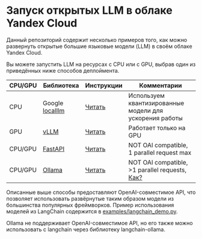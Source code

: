 # Запуск открытых LLM в облаке Yandex Cloud

Данный репозиторий содержит несколько примеров того, как можно развернуть открытые большие языковые модели (LLM) в своём облаке Yandex Cloud.

Вы можете запустить LLM на ресурсах с CPU или с GPU, выбрав один из приведённых ниже способов деплоймента.

CPU/GPU | Библиотека | Инструкции | Комментарии 
--------|------------|------------|------------
CPU | Google [localllm](https://github.com/GoogleCloudPlatform/localllm) | [Читать](localllm/README.md) | Используем квантизированные модели для ускорения работы
GPU | [vLLM](https://github.com/vllm-project/vllm) | [Читать](vLLM/README.md) | Работает только на GPU
CPU/GPU | [FastAPI](https://github.com/fastapi/fastapi) | [Читать](fastapi/Dockerfile) | NOT OAI compatible, 1 parallel request max
CPU/GPU | [Ollama](https://github.com/ollama/ollama) | [Читать](ollama/README.md) | NOT OAI compatible, >1 parallel requests, [Как?](https://github.com/ollama/ollama/blob/main/docs/faq.md#how-does-ollama-handle-concurrent-requests)

Описанные выше способы предоставляют OpenAI-совместимое API, что позволяет использовать развёрнутые таким образом модели из большинства популярных фреймворков. Пример использования моделей из LangChain содержится в [examples/langchain_demo.py](examples/langchain_demo.py).

Ollama не поддерживает OpenAI-совместимое API, но его также можно использовать с langchain через библиотеку langchain-ollama.